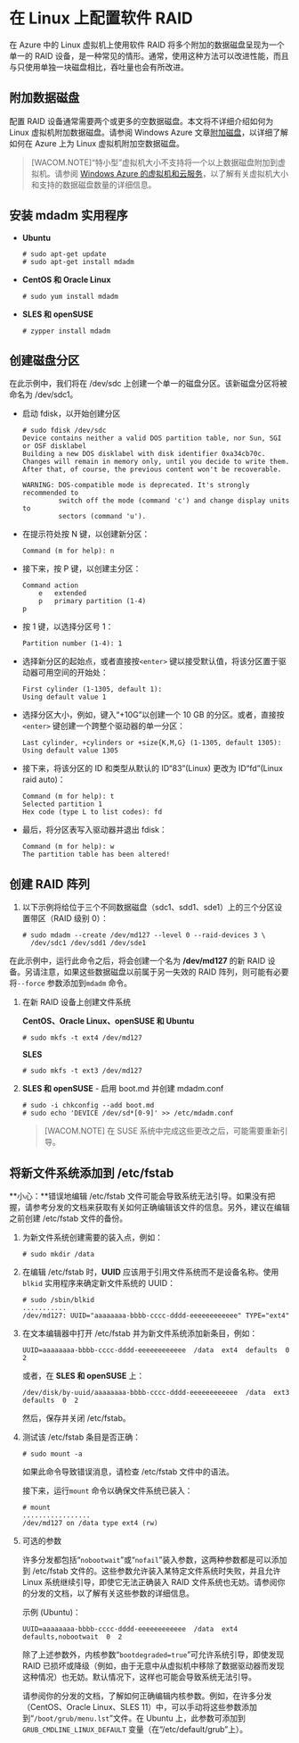 <properties linkid="manage-linux-howto-configure-raid" urlDisplayName="Configure RAID on Linux" pageTitle="Configure software RAID on avirtual machine running Linux in Azure" metaKeywords="raid in Azure, madadm Azure, stripe disks in Azure" description="Learn how to use mdadm to configure RAID on Linux in Azure." metaCanonical="http://www.windowsazure.cn/en-us/manage/linux/articles/virtual-machines-linux-configure-raid" services="virtual-machines" documentationCenter="" title="" authors="szark" solutions="" writer="" manager="" editor=""  />

# 在 Linux 上配置软件 RAID

在 Azure 中的 Linux 虚拟机上使用软件 RAID 将多个附加的数据磁盘呈现为一个单一的 RAID 设备，是一种常见的情形。通常，使用这种方法可以改进性能，而且与只使用单独一块磁盘相比，吞吐量也会有所改进。

## 附加数据磁盘

配置 RAID 设备通常需要两个或更多的空数据磁盘。本文将不详细介绍如何为 Linux 虚拟机附加数据磁盘。请参阅 Windows Azure 文章[附加磁盘][附加磁盘]，以详细了解如何在 Azure 上为 Linux 虚拟机附加空数据磁盘。

> [WACOM.NOTE]“特小型”虚拟机大小不支持将一个以上数据磁盘附加到虚拟机。请参阅 [Windows Azure 的虚拟机和云服务][Windows Azure 的虚拟机和云服务]，以了解有关虚拟机大小和支持的数据磁盘数量的详细信息。

## 安装 mdadm 实用程序

-   **Ubuntu**

        # sudo apt-get update
        # sudo apt-get install mdadm

-   **CentOS 和 Oracle Linux**

        # sudo yum install mdadm

-   **SLES 和 openSUSE**

        # zypper install mdadm

## 创建磁盘分区

在此示例中，我们将在 /dev/sdc 上创建一个单一的磁盘分区。该新磁盘分区将被命名为 /dev/sdc1。

-   启动 fdisk，以开始创建分区

        # sudo fdisk /dev/sdc
        Device contains neither a valid DOS partition table, nor Sun, SGI or OSF disklabel
        Building a new DOS disklabel with disk identifier 0xa34cb70c.
        Changes will remain in memory only, until you decide to write them.
        After that, of course, the previous content won't be recoverable.

        WARNING: DOS-compatible mode is deprecated. It's strongly recommended to
                 switch off the mode (command 'c') and change display units to
                 sectors (command 'u').

-   在提示符处按 N 键，以创建新分区：

        Command (m for help): n

-   接下来，按 P 键，以创建主分区：

        Command action
            e   extended
            p   primary partition (1-4)
        p

-   按 1 键，以选择分区号 1：

        Partition number (1-4): 1

-   选择新分区的起始点，或者直接按`<enter>` 键以接受默认值，将该分区置于驱动器可用空间的开始处：

        First cylinder (1-1305, default 1):
        Using default value 1

-   选择分区大小，例如，键入“+10G”以创建一个 10 GB 的分区。或者，直接按`<enter>` 键创建一个跨整个驱动器的单一分区：

        Last cylinder, +cylinders or +size{K,M,G} (1-1305, default 1305): 
        Using default value 1305

-   接下来，将该分区的 ID 和类型从默认的 ID“83”(Linux) 更改为 ID“fd”(Linux raid auto)：

        Command (m for help): t
        Selected partition 1
        Hex code (type L to list codes): fd

-   最后，将分区表写入驱动器并退出 fdisk：

        Command (m for help): w
        The partition table has been altered!

## 创建 RAID 阵列

1.  以下示例将给位于三个不同数据磁盘（sdc1、sdd1、sde1）上的三个分区设置带区（RAID 级别 0）：

        # sudo mdadm --create /dev/md127 --level 0 --raid-devices 3 \
          /dev/sdc1 /dev/sdd1 /dev/sde1

在此示例中，运行此命令之后，将会创建一个名为 **/dev/md127** 的新 RAID 设备。另请注意，如果这些数据磁盘以前属于另一失效的 RAID 阵列，则可能有必要将`--force` 参数添加到`mdadm` 命令。

1.  在新 RAID 设备上创建文件系统

    **CentOS、Oracle Linux、openSUSE 和 Ubuntu**

        # sudo mkfs -t ext4 /dev/md127

    **SLES**

        # sudo mkfs -t ext3 /dev/md127

2.  **SLES 和 openSUSE** - 启用 boot.md 并创建 mdadm.conf

        # sudo -i chkconfig --add boot.md
        # sudo echo 'DEVICE /dev/sd*[0-9]' >> /etc/mdadm.conf

    > [WACOM.NOTE] 在 SUSE 系统中完成这些更改之后，可能需要重新引导。

## 将新文件系统添加到 /etc/fstab

**小心：**错误地编辑 /etc/fstab 文件可能会导致系统无法引导。如果没有把握，请参考分发的文档来获取有关如何正确编辑该文件的信息。另外，建议在编辑之前创建 /etc/fstab 文件的备份。

1.  为新文件系统创建需要的装入点，例如：

        # sudo mkdir /data

2.  在编辑 /etc/fstab 时，**UUID** 应该用于引用文件系统而不是设备名称。使用 `blkid` 实用程序来确定新文件系统的 UUID：

        # sudo /sbin/blkid
        ...........
        /dev/md127: UUID="aaaaaaaa-bbbb-cccc-dddd-eeeeeeeeeeee" TYPE="ext4"

3.  在文本编辑器中打开 /etc/fstab 并为新文件系统添加新条目，例如：

        UUID=aaaaaaaa-bbbb-cccc-dddd-eeeeeeeeeeee  /data  ext4  defaults  0  2

    或者，在 **SLES 和 openSUSE** 上：

        /dev/disk/by-uuid/aaaaaaaa-bbbb-cccc-dddd-eeeeeeeeeeee  /data  ext3  defaults  0  2

    然后，保存并关闭 /etc/fstab。

4.  测试该 /etc/fstab 条目是否正确：

        # sudo mount -a

    如果此命令导致错误消息，请检查 /etc/fstab 文件中的语法。

    接下来，运行`mount` 命令以确保文件系统已装入：

        # mount
        .................
        /dev/md127 on /data type ext4 (rw)

5.  可选的参数

    许多分发都包括“`nobootwait`”或“`nofail`”装入参数，这两种参数都是可以添加到 /etc/fstab 文件的。这些参数允许装入某特定文件系统时失败，并且允许 Linux 系统继续引导，即使它无法正确装入 RAID 文件系统也无妨。请参阅你的分发的文档，以了解有关这些参数的详细信息。

    示例 (Ubuntu)：

        UUID=aaaaaaaa-bbbb-cccc-dddd-eeeeeeeeeeee  /data  ext4  defaults,nobootwait  0  2

    除了上述参数外，内核参数“`bootdegraded=true`”可允许系统引导，即使发现 RAID 已损坏或降级（例如，由于无意中从虚拟机中移除了数据驱动器而发现这种情况）也无妨。默认情况下，这样也可能会导致系统无法引导。

    请参阅你的分发的文档，了解如何正确编辑内核参数。例如，在许多分发（CentOS、Oracle Linux、SLES 11）中，可以手动将这些参数添加到“`/boot/grub/menu.lst`”文件。在 Ubuntu 上，此参数可添加到`GRUB_CMDLINE_LINUX_DEFAULT` 变量（在“/etc/default/grub”上）。

  [附加磁盘]: http://windowsazure.cn/zh-cn/documentation/articles/storage-windows-attach-disk/#attachempty
  [Windows Azure 的虚拟机和云服务]: http://msdn.microsoft.com/zh-cn/library/azure/dn197896.aspx
